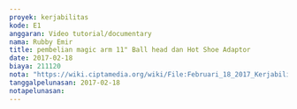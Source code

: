 ```yaml
---
proyek: kerjabilitas
kode: E1
anggaran: Video tutorial/documentary
nama: Rubby Emir
title: pembelian magic arm 11" Ball head dan Hot Shoe Adaptor
date: 2017-02-18
biaya: 211120
nota: "https://wiki.ciptamedia.org/wiki/File:Februari_18_2017_Kerjabilitas_E1_magic_arm_ballhead_Rubby.png"
tanggalpelunasan: 2017-02-18
notapelunasan:
---
```

